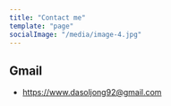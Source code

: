 ```yaml
---
title: "Contact me"
template: "page"
socialImage: "/media/image-4.jpg"
---
```


## Gmail

- https://www.dasoljong92@gmail.com

<!-- ## Instagram

- https://www.instagram.com/dasoljong -->
